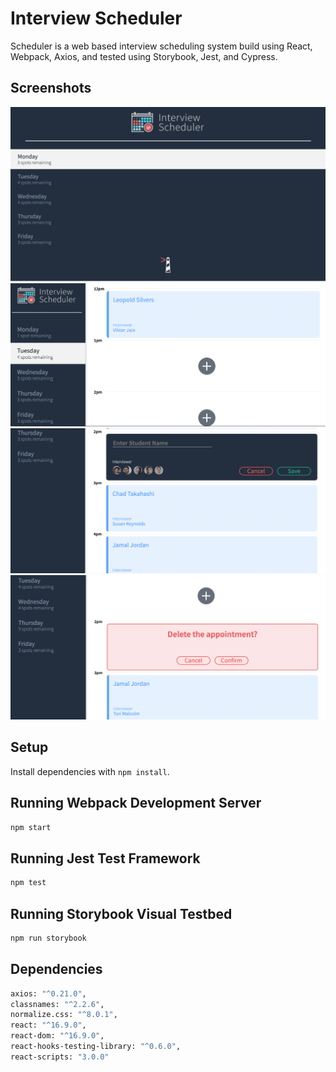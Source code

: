 # Interview Scheduler

Scheduler is a web based interview scheduling system build using React, Webpack, Axios, and tested using Storybook, Jest, and Cypress.

## Screenshots

![Main Page](https://raw.githubusercontent.com/DanteCrossCoding/scheduler/master/doc/Scheduler%20Main%20page%20simple.png)
![Main Page Open](https://raw.githubusercontent.com/DanteCrossCoding/scheduler/master/doc/Scheduler%20main%20page%20open.png)
![New Appointment](https://raw.githubusercontent.com/DanteCrossCoding/scheduler/master/doc/Scheduler%20new%20appt.png)
![Delete Appointment](https://raw.githubusercontent.com/DanteCrossCoding/scheduler/master/doc/Scheduler%20delete.png)

## Setup

Install dependencies with `npm install`.

## Running Webpack Development Server

```sh
npm start
```

## Running Jest Test Framework

```sh
npm test
```

## Running Storybook Visual Testbed

```sh
npm run storybook
```

## Dependencies 

```sh
axios: "^0.21.0",
classnames: "^2.2.6",
normalize.css: "^8.0.1",
react: "^16.9.0",
react-dom: "^16.9.0",
react-hooks-testing-library: "^0.6.0",
react-scripts: "3.0.0"